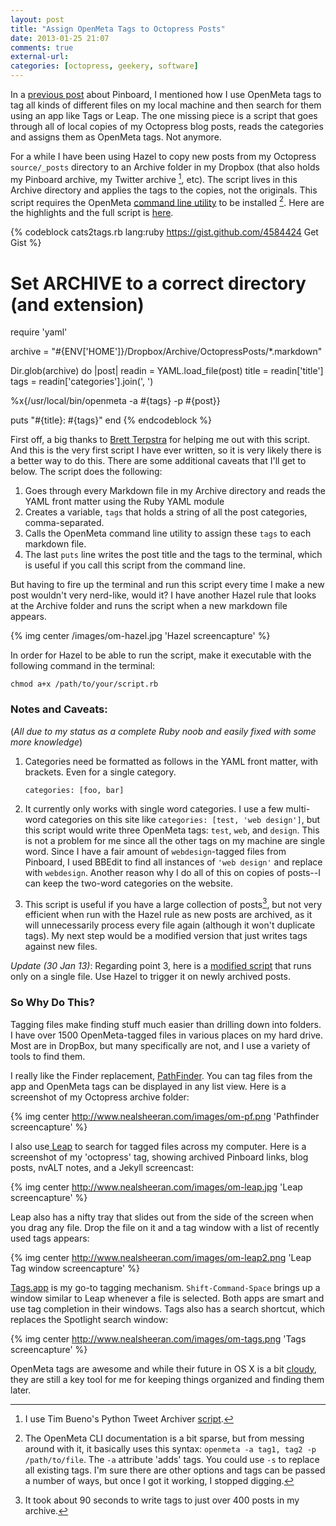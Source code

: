 ```yaml
---
layout: post  
title: "Assign OpenMeta Tags to Octopress Posts"  
date: 2013-01-25 21:07  
comments: true  
external-url:  
categories: [octopress, geekery, software]  
---
```


In a [previous post][1] about Pinboard, I mentioned how I use OpenMeta tags to tag all kinds of different files on my local machine and then search for them using an app like Tags or Leap. The one missing piece is a script that goes through all of local copies of my Octopress blog posts, reads the categories and assigns them as OpenMeta tags. Not anymore.

For a while I have been using Hazel to copy new posts from my Octopress `source/_posts` directory to an Archive folder in my Dropbox (that also holds my Pinboard archive, my Twitter archive [^1], etc). The script lives in this Archive directory and applies the tags to the copies, not the originals. This script requires the OpenMeta [command line utility][7] to be installed [^2]. Here are the highlights and the full script is [here][2].

{% codeblock cats2tags.rb lang:ruby https://gist.github.com/4584424 Get Gist %}
# Set ARCHIVE to a correct directory (and extension)
 
require 'yaml'
 
archive = "#{ENV['HOME']}/Dropbox/Archive/OctopressPosts/*.markdown"
 
Dir.glob(archive) do |post|
  readin = YAML.load_file(post)
  title = readin['title']
  tags = readin['categories'].join(', ')
  
  %x{/usr/local/bin/openmeta -a #{tags} -p #{post}}
    
  puts "#{title}: #{tags}"
end
{% endcodeblock %}


First off, a big thanks to [Brett Terpstra][3] for helping me out with this script. And this is the very first script I have ever written, so it is very likely there is a better way to do this. There are some additional caveats that I'll get to below. The script does the following:

1. Goes through every Markdown file in my Archive directory and reads the YAML front matter using the Ruby YAML module
2. Creates a variable, `tags` that holds a string of all the post categories, comma-separated.
3. Calls the OpenMeta command line utility to assign these `tags` to each markdown file.
4. The last `puts` line writes the post title and the tags to the terminal, which is useful if you call this script from the command line.


But having to fire up the terminal and run this script every time I make a new post wouldn't very nerd-like, would it?  I have another Hazel rule that looks at the Archive folder and runs the script when a new markdown file appears. 

{% img center /images/om-hazel.jpg 'Hazel screencapture' %}

In order for Hazel to be able to run the script, make it executable with the following command in the terminal:

    chmod a+x /path/to/your/script.rb

### Notes and Caveats:

(*All due to my status as a complete Ruby noob and easily fixed with some more knowledge*)

1. Categories need be formatted as follows in the YAML front matter, with brackets. Even for a single category.

    `categories: [foo, bar]`
    
2. It currently only works with single word categories. I use a few multi-word categories on this site like `categories: [test, 'web design']`, but this script would write three OpenMeta tags: `test`, `web`, and `design`. This is not a problem for me since all the other tags on my machine are single word. Since I have a fair amount of `webdesign`-tagged files from Pinboard, I used BBEdit to find all instances of `'web design'` and replace with `webdesign`. Another reason why I do all of this on copies of posts--I can keep the two-word categories on the website.

3. This script is useful if you have a large collection of posts[^3], but not very efficient when run with the Hazel rule as new posts are archived, as it will unnecessarily process every file again (although it won't duplicate tags). My next step would be a modified version that just writes tags against new files.

*Update (30 Jan 13)*: Regarding point 3, here is a [modified script][10] that runs only on a single file. Use Hazel to trigger it on newly archived posts.


### So Why Do This?

Tagging files make finding stuff much easier than drilling down into folders. I have over 1500 OpenMeta-tagged files in various places on my hard drive. Most are in DropBox, but many specifically are not, and I use a variety of tools to find them.

I really like the Finder replacement, [PathFinder][4]. You can tag files from the app and OpenMeta tags can be displayed in any list view. Here is a screenshot of my Octopress archive folder:

{% img center http://www.nealsheeran.com/images/om-pf.png 'Pathfinder screencapture' %}

I also use[ Leap][5] to search for tagged files across my computer. Here is a screenshot of my 'octopress' tag, showing archived Pinboard links, blog posts, nvALT notes, and a Jekyll  screencast:

{% img center http://www.nealsheeran.com/images/om-leap.jpg 'Leap screencapture' %}


Leap also has a nifty tray that slides out from the side of the screen when you drag any file. Drop the file on it and a tag window with a list of recently used tags appears:

{% img center http://www.nealsheeran.com/images/om-leap2.png 'Leap Tag window screencapture' %}


[Tags.app][6] is my go-to tagging mechanism. `Shift-Command-Space` brings up a window similar to Leap whenever a file is selected. Both apps are smart and use tag completion in their windows. Tags also has a search shortcut, which replaces the Spotlight search window:

{% img center http://www.nealsheeran.com/images/om-tags.png 'Tags screencapture' %}

OpenMeta tags are awesome and while their future in OS X is a bit [cloudy][9], they are still a key tool for me for keeping things organized and finding them later.


[^1]: I use Tim Bueno's Python Tweet Archiver [script][8].

[^2]: The OpenMeta CLI documentation is a bit sparse, but from messing around with it, it basically uses this syntax: `openmeta -a tag1, tag2 -p /path/to/file`. The `-a` attribute 'adds' tags. You could use `-s` to replace all existing tags. I'm sure there are other options and tags can be passed a number of ways, but once I got it working, I stopped digging.

[^3]: It took about 90 seconds to write tags to just over 400 posts in my archive.
    
    

[1]: http://www.nealsheeran.com/archives/2013/01/how_i_use_pinboard/
[2]: https://gist.github.com/4584424
[3]: http://brettterpstra.com/
[4]: http://cocoatech.com/pathfinder/
[5]: http://www.ironicsoftware.com/leap/
[6]: http://www.caseapps.com/tags/
[7]: http://code.google.com/p/openmeta/downloads/detail?name=openmeta_commandline_1.3.0.zip&can=2&q=
[8]: http://www.timbueno.com/2012/07/07/rolling-my-own-automatic-tweet-archiver
[9]: http://support.cocoatech.com/discussions/problems/1387-openmeta-standard-and-mountain-lion
[10]: https://gist.github.com/4680168

